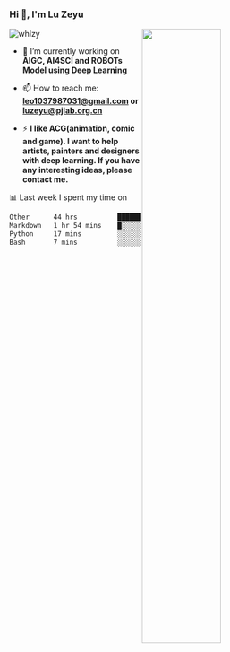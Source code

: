 ### Hi 👋, I'm Lu Zeyu

<img src="https://komarev.com/ghpvc/?username=whlzy&label=Profile%20views&color=0e75b6&style=flat" alt="whlzy" />
<img align="right" width="53%" src="https://github-readme-stats.vercel.app/api?username=whlzy&show_icons=true">

- 🔭 I’m currently working on **AIGC, AI4SCI and ROBOTs Model using Deep Learning**

- 📫 How to reach me: **leo1037987031@gmail.com or luzeyu@pjlab.org.cn**

- ⚡ **I like ACG(animation, comic and game). I want to help artists, painters and designers with deep learning. If you have any interesting ideas, please contact me.**

📊 Last week I spent my time on

<!--START_SECTION:waka-->

```txt
Other      44 hrs          ███████████████████████▓░   95.01 %
Markdown   1 hr 54 mins    █░░░░░░░░░░░░░░░░░░░░░░░░   04.11 %
Python     17 mins         ░░░░░░░░░░░░░░░░░░░░░░░░░   00.62 %
Bash       7 mins          ░░░░░░░░░░░░░░░░░░░░░░░░░   00.26 %
```

<!--END_SECTION:waka-->

